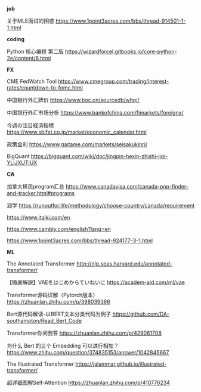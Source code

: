 **job**

关于MLE面试的困惑    https://www.1point3acres.com/bbs/thread-914501-1-1.html




**coding**

Python 核心编程 第二版 https://wizardforcel.gitbooks.io/core-python-2e/content/8.html


**FX**

CME FedWatch Tool  https://www.cmegroup.com/trading/interest-rates/countdown-to-fomc.html

中国银行外汇牌价  https://www.boc.cn/sourcedb/whpj/

中国银行外汇市场分析  https://www.bankofchina.com/fimarkets/foreignx/

今週の注目経済指標  https://www.sbifxt.co.jp/market/economic_calendar.html

政策金利  https://www.gaitame.com/markets/seisakukinri/

BigQuant https://bigquant.com/wiki/doc/jingpin-hexin-zhishi-jiqi-YLiJXUTjUX



**CA**

加拿大移民program汇总 https://www.canadavisa.com/canada-pnp-finder-and-tracker.html#programs

润学 https://runoutfor.life/methodology/choose-country/canada/requirement

https://www.italki.com/en

https://www.cambly.com/english?lang=en

https://www.1point3acres.com/bbs/thread-924177-3-1.html



**ML**

The Annotated Transformer http://nlp.seas.harvard.edu/annotated-transformer/

【徹底解説】VAEをはじめからていねいに  https://academ-aid.com/ml/vae

Transformer源码详解（Pytorch版本）https://zhuanlan.zhihu.com/p/398039366

Bert源代码解读-以BERT文本分类代码为例子 https://github.com/DA-southampton/Read_Bert_Code

Transformer你问我答 https://zhuanlan.zhihu.com/p/429061708

为什么 Bert 的三个 Embedding 可以进行相加？  https://www.zhihu.com/question/374835153/answer/1042845667

The Illustrated Transformer  https://jalammar.github.io/illustrated-transformer/

超详细图解Self-Attention  https://zhuanlan.zhihu.com/p/410776234






